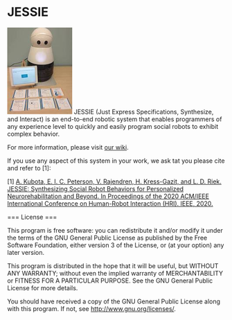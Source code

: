 # JESSIE

![The JESSIE system: A Kuri robot with tangible specific cards in front of it](https://github.com/UCSD-RHC-Lab/JESSIE/raw/master/Documentation/Images/system_overview.jpg "An Overview of JESSIE, which includes a Kuri robot and tangible specification cards")
 JESSIE (Just Express Specifications, Synthesize, and Interact) is an end-to-end robotic system that enables programmers of any experience level to quickly and easily program social robots to exhibit complex behavior. 
 
For more information, please visit [our wiki](https://github.com/UCSD-RHC-Lab/JESSIE/wiki).

If you use any aspect of this system in your work, we ask tat you please cite and refer to [1]:

[1] [A. Kubota, E. I. C. Peterson, V. Rajendren, H. Kress-Gazit, and L. D. Riek. JESSIE: Synthesizing Social Robot Behaviors for Personalized Neurorehabilitation and Beyond. In Proceedings of the 2020 ACM/IEEE International Conference on Human-Robot Interaction (HRI). IEEE, 2020.](https://cseweb.ucsd.edu/~akubota/files/HRI2020_kubota.pdf)

=== License ===

This program is free software: you can redistribute it and/or modify it under the terms of the GNU General Public License as published by the Free Software Foundation, either version 3 of the License, or (at your option) any later version.

This program is distributed in the hope that it will be useful, but WITHOUT ANY WARRANTY; without even the implied warranty of MERCHANTABILITY or FITNESS FOR A PARTICULAR PURPOSE. See the GNU General Public License for more details.

You should have received a copy of the GNU General Public License along with this program. If not, see http://www.gnu.org/licenses/.
